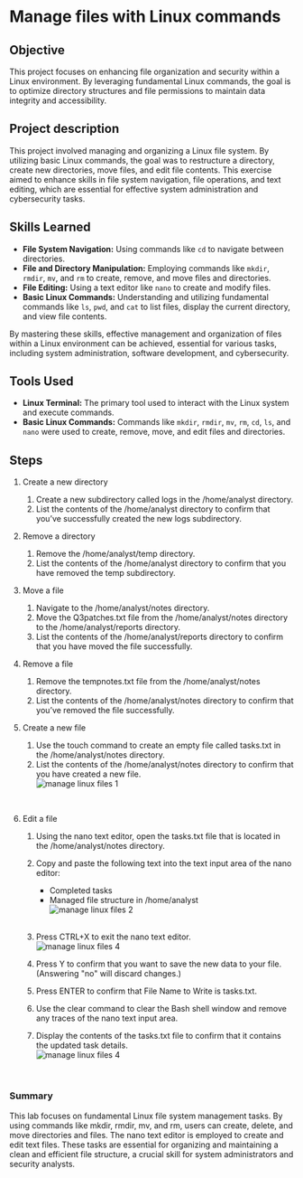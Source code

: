 # Manage files with Linux commands

## Objective

This project focuses on enhancing file organization and security within a Linux environment. By leveraging fundamental Linux commands, the goal is to optimize directory structures and file permissions to maintain data integrity and accessibility.

## Project description

This project involved managing and organizing a Linux file system. By utilizing basic Linux commands, the goal was to restructure a directory, create new directories, move files, and edit file contents. This exercise aimed to enhance skills in file system navigation, file operations, and text editing, which are essential for effective system administration and cybersecurity tasks.

## Skills Learned

* **File System Navigation:** Using commands like `cd` to navigate between directories.
* **File and Directory Manipulation:** Employing commands like `mkdir`, `rmdir`, `mv`, and `rm` to create, remove, and move files and directories.
* **File Editing:** Using a text editor like `nano` to create and modify files.
* **Basic Linux Commands:** Understanding and utilizing fundamental commands like `ls`, `pwd`, and `cat` to list files, display the current directory, and view file contents.

By mastering these skills, effective management and organization of files within a Linux environment can be achieved, essential for various tasks, including system administration, software development, and cybersecurity.

## Tools Used

* **Linux Terminal:** The primary tool used to interact with the Linux system and execute commands.
* **Basic Linux Commands:** Commands like `mkdir`, `rmdir`, `mv`, `rm`, `cd`, `ls`, and `nano` were used to create, remove, move, and edit files and directories.

## Steps
1. Create a new directory

   1. Create a new subdirectory called logs in the /home/analyst directory.
   2. List the contents of the /home/analyst directory to confirm that you’ve successfully created the new logs subdirectory.
      
2. Remove a directory

   1. Remove the /home/analyst/temp directory.
   2. List the contents of the /home/analyst directory to confirm that you have removed the temp subdirectory.
  
3. Move a file

   1. Navigate to the /home/analyst/notes directory.
   2. Move the Q3patches.txt file from the /home/analyst/notes directory to the /home/analyst/reports directory.
   3. List the contents of the /home/analyst/reports directory to confirm that you have moved the file successfully.

4. Remove a file

   1. Remove the tempnotes.txt file from the /home/analyst/notes directory.
   2. List the contents of the /home/analyst/notes directory to confirm that you’ve removed the file successfully.

5. Create a new file

   1. Use the touch command to create an empty file called tasks.txt in the /home/analyst/notes directory.
   2. List the contents of the /home/analyst/notes directory to confirm that you have created a new file.<br>
![manage linux files 1](https://github.com/user-attachments/assets/5d1c567e-e77a-4f90-a84c-2680e4c21331)
 <br>

6. Edit a file

   1. Using the nano text editor, open the tasks.txt file that is located in the /home/analyst/notes directory.
   2. Copy and paste the following text into the text input area of the nano editor:
       *   Completed tasks
       *   Managed file structure in /home/analyst<br>
![manage linux files 2](https://github.com/user-attachments/assets/38136966-7bc6-411a-b6af-f12d8b36c012)<br>
       <br>
   3. Press CTRL+X to exit the nano text editor.<br>
  ![manage linux files 4](https://github.com/user-attachments/assets/87cd7ab8-eb5a-4792-b898-8da4706c70ab)<br>

   4. Press Y to confirm that you want to save the new data to your file. (Answering "no" will discard changes.)
   5. Press ENTER to confirm that File Name to Write is tasks.txt.
   6. Use the clear command to clear the Bash shell window and remove any traces of the nano text input area.
   7. Display the contents of the tasks.txt file to confirm that it contains the updated task details.<br>
![manage linux files 4](https://github.com/user-attachments/assets/9103302d-a520-4f97-8647-8427f393a764)
<br>

### Summary

This lab focuses on fundamental Linux file system management tasks. By using commands like mkdir, rmdir, mv, and rm, users can create, delete, and move directories and files. The nano text editor is employed to create and edit text files. These tasks are essential for organizing and maintaining a clean and efficient file structure, a crucial skill for system administrators and security analysts.
